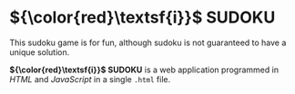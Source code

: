 # ${\color{red}\textsf{i}}$ SUDOKU
This sudoku game is for fun, although sudoku is not guaranteed to have a unique solution.

**${\color{red}\textsf{i}}$ SUDOKU** is a web application programmed in *HTML* and *JavaScript* in a single `.html` file.
